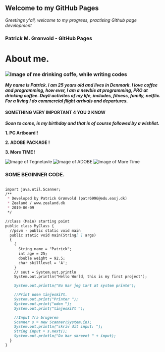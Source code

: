 ## Welcome to my GitHub Pages

_Greetings y'all, welcome to my progress, practising Github page development_

### Patrick M. Grønvold - GitHub Pages
# About me.

### ![Image of me drinking coffe, while writing codes](https://media1.giphy.com/media/7srpeY4TZMrO8/200w.webp?cid=790b761135707c2f51b45c96061aa15e14621992e7bcf7a9&rid=200w.webp)
**_My name is Patrick. I am 25 years old and lives in Denmark.
I love coffee and programming, how ever, I am a newbie at programming, PRO at drinking coffee. Dayli activites of my life, includes, fitness, family, netflix. For a living I do commercial flight arrivals and departures._**

#### SOMETHING VERY IMPORTANT 4 YOU 2 KNOW
**_Soon to come, is my birthday and that is of course followed by a wishlist._**

**1. PC Artboard !** 

**2. ADOBE PACKAGE !** 

**3. More TIME !** 

![Image of Tegnetavle](https://animaster.com/wp-content/uploads/2018/02/after-10-12-art-design-college.jpg)
![Image of ADOBE](https://static.adweek.com/adweek.com-prod/wp-content/uploads/2017/03/adobe-sensei-CONTENT-20171.jpg)
![Image of More Time](https://images.fineartamerica.com/images-medium-large/grim-reaper-and-clock-granger.jpg)

### SOME BEGINNER CODE.


```markdown

import java.util.Scanner;
/**
 * Developed by Patrick Grønvold (patr6996@edu.easj.dk)
 * Zealand / www.zealand.dk
 * 2019-06-09
 */

//class (Main) starting point
public class MyClass {
  //psvm - public static void main
  public static void main(String[ ] args)
  {
    {
      String name = "Patrick";
      int age = 25;
      double weight = 92.5;
      char skilllevel = 'A';
    }
    // sout = System.out.println
    System.out.println("Hello World, this is my first project");

    System.out.println("Nu har jeg lært at system printe");

    //Print uden linjeskift.
    System.out.print("Printer ");
    System.out.print("uden ");
    System.out.print("linjeskift ");

    //Input fra brugeren
    Scanner s = new Scanner(System.in);
    System.out.println("skriv dit input: ");
    String input = s.next();
    System.out.println("Du har skrevet " + input);
  }
}

```
